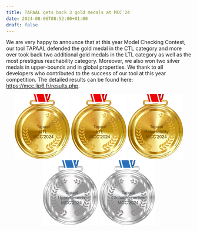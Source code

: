 ```yaml
---
title: TAPAAL gets back 3 gold medals at MCC'24
date: 2024-08-06T08:52:00+01:00
draft: false
---
```


We are very happy to announce that at this year Model Checking Contest, our tool TAPAAL defended the gold medal in the CTL category and more over took back two additional gold medals in the LTL category as well as the most prestigius reachability category.
Moreover, we also won two silver medals in upper-bounds and in global properties. We thank to all developers who contributed to the success of our tool at this year competition. The detailed results can be found here: 
https://mcc.lip6.fr/results.php.


<center>
   <img src="/news/mcc24/gold-CTL-2024.png" width="150">
   <img src="/news/mcc24/gold-LTL-2024.png" width="150">
   <img src="/news/mcc24/gold-Reachability-2024.png" width="150"> 
   <img src="/news/mcc24/silver-UpperBounds-2024.png" width="150">
   <img src="/news/mcc24/silver-GlobalProperties-2024.png" width="150">
</center>
